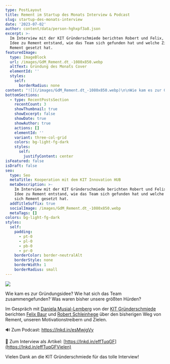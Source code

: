 ```yaml
---
type: PostLayout
title: Rement im Startup des Monats Interview & Podcast
slug: startup-des-monats-interview
date: '2023-07-02'
author: content/data/person-hghxpf3a8.json
excerpt: >-
  Im Interview mit der KIT Gründerschmiede berichten Robert und Felix, wie die
  Idee zu Rement entstand, wie das Team sich gefunden hat und welche Ziele sich
  Rement gesetzt hat.
featuredImage:
  type: ImageBlock
  url: /images/GdM_Rement.dt_-1080x850.webp
  altText: Gründung des Monats Cover
  elementId: ''
  styles:
    self:
      borderRadius: none
content: "![](/images/GdM_Rement.dt_-1080x850.webp)\n\nWie kam es zur Gründungsidee? Wie hat sich das Team zusammengefunden? Was waren bisher unsere größten Hürden?\n\nIm Gespräch mit [Daniela Musial-Lemberg](https://www.linkedin.com/in/daniela-musial-lemberg/) von der [KIT Gründerschmiede](https://www.linkedin.com/in/kgsad/) berichten [Felix Baur](https://www.linkedin.com/in/felix-baur-6a702b258/) und [Robert Schleinhege](https://www.linkedin.com/in/robert-schleinhege/) über den bisherigen Weg von Rement, unseren Motivationstreibern und Zielen.\n\n\U0001F50A Zum Podcast: <https://lnkd.in/esMwjgVy>\n\n\U0001F4F0 Zum Interview als Artikel: [https://lnkd.in/effTuqGF](https://lnkd.in/effTuqGFVielen)\n\nVielen Dank an die KIT Gründerschmiede für das tolle Interview!"
bottomSections:
  - type: RecentPostsSection
    recentCount: 3
    showThumbnail: true
    showExcerpt: false
    showDate: true
    showAuthor: true
    actions: []
    elementId: ''
    variant: three-col-grid
    colors: bg-light-fg-dark
    styles:
      self:
        justifyContent: center
isFeatured: false
isDraft: false
seo:
  type: Seo
  metaTitle: Kooperation mit dem KIT Innovation HUB
  metaDescription: >-
    Im Interview mit der KIT Gründerschmiede berichten Robert und Felix, wie die
    Idee zu Rement entstand, wie das Team sich gefunden hat und welche Ziele
    sich Rement gesetzt hat.
  addTitleSuffix: true
  socialImage: /images/GdM_Rement.dt_-1080x850.webp
  metaTags: []
colors: bg-light-fg-dark
styles:
  self:
    padding:
      - pt-0
      - pl-0
      - pb-0
      - pr-0
    borderColor: border-neutralAlt
    borderStyle: none
    borderWidth: 1
    borderRadius: small
---
```

![](/images/GdM_Rement.dt_-1080x850.webp)

Wie kam es zur Gründungsidee? Wie hat sich das Team zusammengefunden? Was waren bisher unsere größten Hürden?

Im Gespräch mit [Daniela Musial-Lemberg](https://www.linkedin.com/in/daniela-musial-lemberg/) von der [KIT Gründerschmiede](https://www.linkedin.com/in/kgsad/) berichten [Felix Baur](https://www.linkedin.com/in/felix-baur-6a702b258/) und [Robert Schleinhege](https://www.linkedin.com/in/robert-schleinhege/) über den bisherigen Weg von Rement, unseren Motivationstreibern und Zielen.

🔊 Zum Podcast: <https://lnkd.in/esMwjgVy>

📰 Zum Interview als Artikel: [https://lnkd.in/effTuqGF](https://lnkd.in/effTuqGFVielen)

Vielen Dank an die KIT Gründerschmiede für das tolle Interview!
